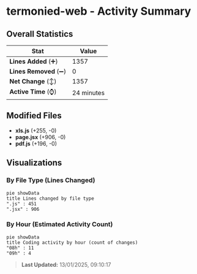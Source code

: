 # termonied-web - Activity Summary 

## Overall Statistics

| Stat                   | Value                                                             |
| ---------------------- | ----------------------------------------------------------------- |
| **Lines Added** (➕)   | 1357                                          |
| **Lines Removed** (➖) | 0                                        |
| **Net Change** (↕)    | 1357                |
| **Active Time** (⌚)   | 24 minutes |


## Modified Files
- **xls.js** (+255, -0)
- **page.jsx** (+906, -0)
- **pdf.js** (+196, -0)

## Visualizations

### By File Type (Lines Changed)

```mermaid
pie showData
title Lines changed by file type
".js" : 451
".jsx" : 906
```

### By Hour (Estimated Activity Count)

```mermaid
pie showData
title Coding activity by hour (count of changes)
"08h" : 11
"09h" : 4
```


> **Last Updated:** 13/01/2025, 09:10:17
